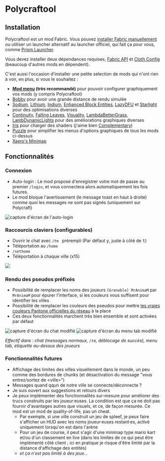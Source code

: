 # Polycraftool

## Installation

Polycraftool est un mod Fabric. Vous pouvez [installer Fabric manuellement](https://fabricmc.net/use/installer/) ou utiliser un launcher alternatif au launcher officiel, qui fait ça pour vous, comme [Prism Launcher](https://prismlauncher.org/).

Vous devez installer deux dépendances requises, [Fabric API](https://modrinth.com/mod/fabric-api) et [Cloth Config](https://modrinth.com/mod/cloth-config) (beaucoup d'autres mods en dépendent).

C'est aussi l'occasion d'installer une petite selection de mods qui n'ont rien à voir, en plus, si vous le souhaitez :
  * **[Mod menu](https://modrinth.com/mod/modmenu) (très recommandé)** pour pouvoir configurer graphiquement vos mods (y compris Polycraftool)
  * [Bobby](https://modrinth.com/mod/bobby) pour avoir une grande distance de rendu simulée
  * [Sodium](https://modrinth.com/mod/sodium), [Lithium](https://modrinth.com/mod/lithium), [Indium](https://modrinth.com/mod/indium), [Enhanced Block Entities](https://modrinth.com/mod/ebe), [LazyDFU](https://modrinth.com/mod/lazydfu) et [Starlight](https://modrinth.com/mod/starlight) pour des optimisations diverses
  * [Continuity](https://modrinth.com/mod/continuity), [Falling Leaves](https://modrinth.com/mod/fallingleaves), [Visuality](https://modrinth.com/mod/visuality), [LambdaBetterGrass](https://modrinth.com/mod/lambdabettergrass), [LambDynamicLights](https://modrinth.com/mod/lambdynamiclights) pour des améliorations graphiques diverses
  * [Iris](https://modrinth.com/mod/iris) pour charger des shaders (j'aime bien [Complementary](https://www.complementary.dev/shaders-v4/))
  * [Puzzle](https://modrinth.com/mod/puzzle) pour simplifier les menus d'options graphiques de tous les mods ci-dessus
  * [Xaero's Minimap](https://www.curseforge.com/minecraft/mc-mods/xaeros-minimap)

## Fonctionnalités

### Connexion

  * Auto-login : Le mod propose d'enregistrer votre mot de passe au premier `/login`, et vous connectera alors automatiquement les fois futures.
  * Le mod bloque l'avertissement (le message toast en haut à droite) comme quoi les messages ne sont pas signés (uniquement sur Polycraft)

![capture d'écran de l'auto-login](https://cdn.discordapp.com/attachments/762636492421857300/1040378574584168538/image.png)

### Raccourcis claviers (configurables)

  * Ouvrir le chat avec `/tm ` prérempli (Par défaut <kbd>y</kbd>, juste à côté de <kbd>t</kbd>)
  * Téléportation au `/home`
  * `/sethome`
  * Téléportation à chaque ville (x15)

![](https://cdn.discordapp.com/attachments/762636492421857300/1040381284016463924/image.png)

### Rendu des pseudos préfixés

  * Possibilité de remplacer les noms des joueurs `[Grenoble] MrAnimaM` par <code><img alt="Logo polytech" title="Logo polytech" src="src/main/resources/assets/polycraftool/textures/font/polytech_logo.png" style="display: inline; height: 1em"> MrAnimaM</code> pour épurer l'interface, si les couleurs vous suffisent pour identifier les villes
  * Possibilité de remplacer les couleurs des pseudos pour mettre [les vraies couleurs Pantone officielles du réseau](https://gist.github.com/edgarogh/74c543f32405e3625ab26641a960b3dc#file-polytech_couleurs-csv) à la place
  * Ces deux fonctionnalités marchent très bien ensemble et sont activées par défaut

![capture d'écran du chat modifié](https://media.discordapp.net/attachments/762636492421857300/1040379054114734160/image.png)
![capture d'écran du menu tab modifié](https://media.discordapp.net/attachments/762636492421857300/1040378890394284042/image.png)

_Effectif dans : chat (messages normaux, `/tm`, déblocage de succès), menu tab, étiquette au-dessus des joueurs_

### Fonctionnalités futures

  * Affichage des limites des villes visuellement dans le monde, un peu comme des bordures de chunks (et désactivation du message "vous entrez/sortez de \<ville\>")
  * Messages quand qqun de notre ville se connecte/déconnecte ?
  * Je suis ouvert aux suggestions et retours divers
  * Je peux implémenter des fonctionnalités sur-mesure pour améliorer des trucs construits par les joueur·euses. La condition est que ça ne doit pas fournir d'avantages autres que visuels, et ce, de façon mesurée. Ce mod est un mod de quality-of-life, pas un cheat.
    * Par exemple, si une ville construit un jeu de spleef, je peux faire s'afficher un HUD avec les noms joueur·euses restant·es, activé uniquement lorsqu'on est dans l'arène
    * Pour un jeu de course, il peut s'agir d'une minimap type mario kart et/ou d'un classement en live (dans les limites de ce qui peut être implémenté côté client ; ici en pratique je risque d'être limité par la distance d'affichage des entités)
    * _et ça n'est pas limité à des jeux..._
